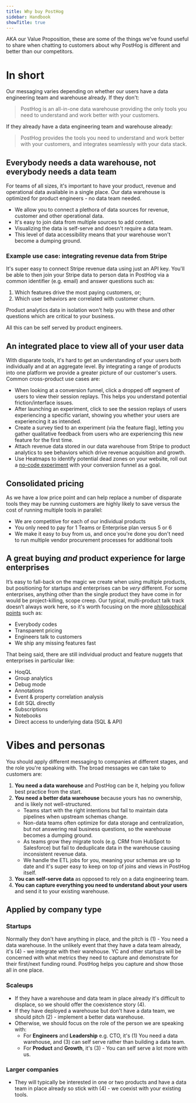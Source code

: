 ```yaml
---
title: Why buy PostHog
sidebar: Handbook
showTitle: true
---
```


AKA our Value Proposition, these are some of the things we've found useful to share when chatting to customers about why PostHog is different and better than our competitors.

# In short

Our messaging varies depending on whether our users have a data engineering team and warehouse already.  If they don't:

> PostHog is an all-in-one data warehouse providing the only tools you need to understand and work better with your customers.

If they already have a data engineering team and warehouse already:

> PostHog provides the tools you need to understand and work better with your customers, and integrates seamlessly with your data stack.

## Everybody needs a data warehouse, not everybody needs a data team

For teams of all sizes, it's important to have your product, revenue and operational data available in a single place. Our data warehouse is optimized for product engineers - no data team needed. 

- We allow you to connect a plethora of data sources for revenue, customer and other operational data.
- It's easy to join data from multiple sources to add context.
- Visualizing the data is self-serve and doesn't require a data team.
- This level of data accessibility means that your warehouse won't become a dumping ground.

### Example use case: integrating revenue data from Stripe

It's super easy to connect Stripe revenue data using just an API key.  You'll be able to then join your Stripe data to person data in PostHog via a common identifier (e.g. email) and answer questions such as:

1. Which features drive the most paying customers, or;
2. Which user behaviors are correlated with customer churn.

Product analytics data in isolation won't help you with these and other questions which are critical to your business.

All this can be self served by product engineers.

## An integrated place to view all of your user data

With disparate tools, it's hard to get an understanding of your users both individually and at an aggregate level.  By integrating a range of products into one platform we provide a greater picture of our customer's users.  Common cross-product use cases are:

 - When looking at a conversion funnel, click a dropped off segment of users to view their session replays.  This helps you understand potential friction/interface issues. 
 - After launching an experiment, click to see the session replays of users experiencing a specific variant, showing you whether your users are experiencing it as intended.
 - Create a survey tied to an experiment (via the feature flag), letting you gather qualitative feedback from users who are experiencing this new feature for the first time.
 - Attach revenue data stored in our data warehouse from Stripe to product analytics to see behaviors which drive revenue acquisition and growth.
 - Use Heatmaps to identify potential dead zones on your website, roll out a [no-code experiment](/docs/experiments/no-code-web-experiments) with your conversion funnel as a goal.

## Consolidated pricing

As we have a low price point and can help replace a number of disparate tools they may be running customers are highly likely to save versus the cost of running multiple tools in parallel:

 - We are competitive for each of our individual products
 - You only need to pay for 1 Teams or Enterprise plan versus 5 or 6
 - We make it easy to buy from us, and once you're done you don't need to run multiple vendor procurement processes for additional tools

## A great buying _and_ product experience for large enterprises

It’s easy to fall-back on the magic we create when using multiple products, but positioning for startups and enterprises can be _very_ different. For some enterprises, anything other than the single product they have come in for would be project-killing, scope creep. Our typical, multi-product talk track doesn’t always work here, so it's worth focusing on the more [philosophical points](/why) such as:

- Everybody codes
- Transparent pricing
- Engineers talk to customers
- We ship any missing features fast

That being said, there are still individual product and feature nuggets that enterprises in particular like:

- HoqQL
- Group analytics
- Debug mode
- Annotations
- Event & property correlation analysis
- Edit SQL directly
- Subscriptions
- Notebooks
- Direct access to underlying data (SQL & API)

# Vibes and personas

You should apply different messaging to companies at different stages, and the role you're speaking with.  The broad messages we can take to customers are:

1. **You need a data warehouse** and PostHog can be it, helping you follow best practice from the start.
2. **You need a better data warehouse** because yours has no ownership, and is likely not well-structured.
     - Teams start with the right intentions but fail to maintain data pipelines when upstream schemas change.
     - Non-data teams often optimize for data storage and centralization, but not answering real business questions, so the warehouse becomes a dumping ground.
     - As teams grow they migrate tools (e.g. CRM from HubSpot to Salesforce) but fail to deduplicate data in the warehouse causing inconsistent revenue data.
     - We handle the ETL jobs for you, meaning your schemas are up to date and it's super easy to keep on top of joins and views in PostHog itself.
3. **You can self-serve data** as opposed to rely on a data engineering team.
4. **You can capture everything you need to understand about your users** and send it to your existing warehouse.

## Applied by company type

### Startups

Normally they don't have anything in place, and the pitch is (1) - You need a data warehouse.  In the unlikely event that they have a data team already, it's (4) - we integrate with their warehouse.  YC and other startups will be concerned with what metrics they need to capture and demonstrate for their first/next funding round.  PostHog helps you capture and show those all in one place.

### Scaleups

- If they have a warehouse and data team in place already it's difficult to displace, so we should offer the coexistence story (4).
- If they have deployed a warehouse but don't have a data team, we should pitch (2) - implement a better data warehouse.
- Otherwise, we should focus on the role of the person we are speaking with:
  - For **Engineers** and **Leadership** e.g. CTO, it's (1) You need a data warehouse, and (3) can self serve rather than building a data team.
  - For **Product** and **Growth**, it's (3) - You can self serve a lot more with us.

### Larger companies

- They will typically be interested in one or two products and have a data team in place already so stick with (4) - we coexist with your existing tools.


